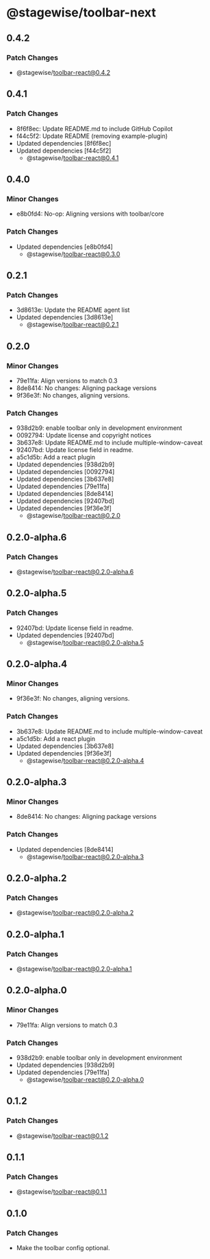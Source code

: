 # @stagewise/toolbar-next

## 0.4.2

### Patch Changes

- @stagewise/toolbar-react@0.4.2

## 0.4.1

### Patch Changes

- 8f6f8ec: Update README.md to include GitHub Copilot
- f44c5f2: Update README (removing example-plugin)
- Updated dependencies [8f6f8ec]
- Updated dependencies [f44c5f2]
  - @stagewise/toolbar-react@0.4.1

## 0.4.0

### Minor Changes

- e8b0fd4: No-op: Aligning versions with toolbar/core

### Patch Changes

- Updated dependencies [e8b0fd4]
  - @stagewise/toolbar-react@0.3.0

## 0.2.1

### Patch Changes

- 3d8613e: Update the README agent list
- Updated dependencies [3d8613e]
  - @stagewise/toolbar-react@0.2.1

## 0.2.0

### Minor Changes

- 79e11fa: Align versions to match 0.3
- 8de8414: No changes: Aligning package versions
- 9f36e3f: No changes, aligning versions.

### Patch Changes

- 938d2b9: enable toolbar only in development environment
- 0092794: Update license and copyright notices
- 3b637e8: Update README.md to include multiple-window-caveat
- 92407bd: Update license field in readme.
- a5c1d5b: Add a react plugin
- Updated dependencies [938d2b9]
- Updated dependencies [0092794]
- Updated dependencies [3b637e8]
- Updated dependencies [79e11fa]
- Updated dependencies [8de8414]
- Updated dependencies [92407bd]
- Updated dependencies [9f36e3f]
  - @stagewise/toolbar-react@0.2.0

## 0.2.0-alpha.6

### Patch Changes

- @stagewise/toolbar-react@0.2.0-alpha.6

## 0.2.0-alpha.5

### Patch Changes

- 92407bd: Update license field in readme.
- Updated dependencies [92407bd]
  - @stagewise/toolbar-react@0.2.0-alpha.5

## 0.2.0-alpha.4

### Minor Changes

- 9f36e3f: No changes, aligning versions.

### Patch Changes

- 3b637e8: Update README.md to include multiple-window-caveat
- a5c1d5b: Add a react plugin
- Updated dependencies [3b637e8]
- Updated dependencies [9f36e3f]
  - @stagewise/toolbar-react@0.2.0-alpha.4

## 0.2.0-alpha.3

### Minor Changes

- 8de8414: No changes: Aligning package versions

### Patch Changes

- Updated dependencies [8de8414]
  - @stagewise/toolbar-react@0.2.0-alpha.3

## 0.2.0-alpha.2

### Patch Changes

- @stagewise/toolbar-react@0.2.0-alpha.2

## 0.2.0-alpha.1

### Patch Changes

- @stagewise/toolbar-react@0.2.0-alpha.1

## 0.2.0-alpha.0

### Minor Changes

- 79e11fa: Align versions to match 0.3

### Patch Changes

- 938d2b9: enable toolbar only in development environment
- Updated dependencies [938d2b9]
- Updated dependencies [79e11fa]
  - @stagewise/toolbar-react@0.2.0-alpha.0

## 0.1.2

### Patch Changes

- @stagewise/toolbar-react@0.1.2

## 0.1.1

### Patch Changes

- @stagewise/toolbar-react@0.1.1

## 0.1.0

### Patch Changes

- Make the toolbar config optional.
